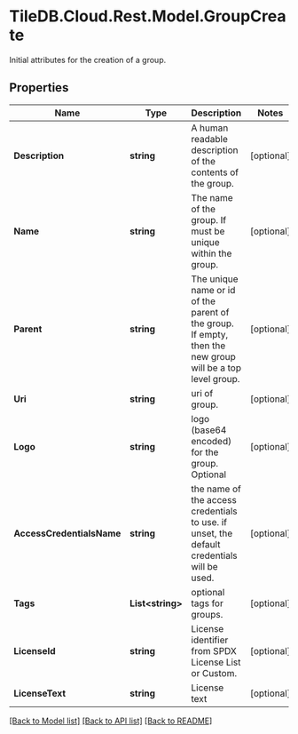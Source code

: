 # TileDB.Cloud.Rest.Model.GroupCreate
Initial attributes for the creation of a group.

## Properties

Name | Type | Description | Notes
------------ | ------------- | ------------- | -------------
**Description** | **string** | A human readable description of the contents of the group. | [optional] 
**Name** | **string** | The name of the group. If must be unique within the group. | [optional] 
**Parent** | **string** | The unique name or id of the parent of the group. If empty, then the new group will be a top level group. | [optional] 
**Uri** | **string** | uri of group. | [optional] 
**Logo** | **string** | logo (base64 encoded) for the group. Optional | [optional] 
**AccessCredentialsName** | **string** | the name of the access credentials to use. if unset, the default credentials will be used. | [optional] 
**Tags** | **List&lt;string&gt;** | optional tags for groups. | [optional] 
**LicenseId** | **string** | License identifier from SPDX License List or Custom. | [optional] 
**LicenseText** | **string** | License text | [optional] 

[[Back to Model list]](../README.md#documentation-for-models) [[Back to API list]](../README.md#documentation-for-api-endpoints) [[Back to README]](../README.md)


